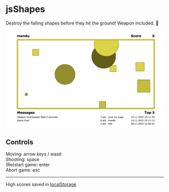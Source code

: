 jsShapes
========
Destroy the falling shapes before they hit the ground! Weapon included. :gun:

![Gameplay](gameplay.png)

Controls
--------
Moving: arrow keys / wasd  
Shooting: space  
(Re)start game: enter  
Abort game: esc  

--------
High scores saved in [localStorage](https://developer.mozilla.org/en-US/docs/Web/API/Window/localStorage).
